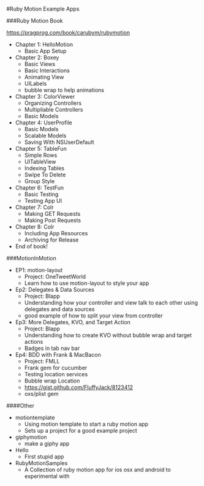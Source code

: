 #Ruby Motion Example Apps

###Ruby Motion Book

https://pragprog.com/book/carubym/rubymotion

- Chapter 1: HelloMotion
  - Basic App Setup
- Chapter 2: Boxey
  - Basic Views
  - Basic Interactions
  - Animating View
  - UILabels
  - bubble wrap to help animations
- Chapter 3: ColorViewer
  - Organizing Controllers
  - Multipliable Controllers
  - Basic Models
- Chapter 4: UserProfile
  - Basic Models
  - Scalable Models
  - Saving With NSUserDefault
- Chapter 5: TableFun
  - Simple Rows
  - UITableView
  - Indexing Tables
  - Swipe To Delete
  - Group Style
- Chapter 6: TestFun
  - Basic Testing
  - Testing App UI
- Chapter 7: Colr
  - Making GET Requests
  - Making Post Requests
- Chapter 8: Colr
  - Including App Resources
  - Archiving for Release
- End of book!


###MotionInMotion

- EP1: motion-layout
  - Project: OneTweetWorld
  - Learn how to use motion-layout to style your app
- Ep2: Delegates & Data Sources
  - Project: Blapp
  - Understanding how your controller and view talk to each other using delegates and data sources
  - good example of how to split your view from controller
- Ep3: More Delegates, KVO, and Target Action
  - Project: Blapp
  - Understanding how to create KVO without bubble wrap and target actions
  - Badges in tab nav bar
- Ep4: BDD with Frank & MacBacon
  - Project: FMLL
  - Frank gem for cucumber
  - Testing location services
  - Bubble wrap Location
  - https://gist.github.com/FluffyJack/8123412
  - oxs/plist gem

####Other

- motiontemplate
  - Using motion template to start a ruby motion app
  - Sets up a project for a good example project
- giphymotion
  - make a giphy app
- Hello
  - First stupid app
- RubyMotionSamples
  - A Collection of ruby motion app for ios osx and android to experimental with
